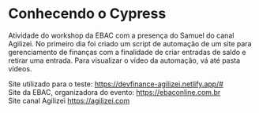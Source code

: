 # Conhecendo o Cypress

Atividade do workshop da EBAC com a presença do Samuel do canal Agilizei. No primeiro dia foi criado um script de automação de um site para gerenciamento de finanças com a finalidade de criar entradas de saldo e retirar uma entrada.
Para visualizar  o vídeo da automação, vá até pasta vídeos.

Site utilizado para o teste: https://devfinance-agilizei.netlify.app/# <br>
Site da EBAC, organizadora do evento: https://ebaconline.com.br <br>
Site canal Agilizei https://agilizei.com
